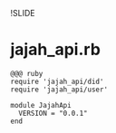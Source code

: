 !SLIDE 
# jajah_api.rb #

    @@@ ruby
    require 'jajah_api/did'
    require 'jajah_api/user'
    
    module JajahApi
      VERSION = "0.0.1"
    end
